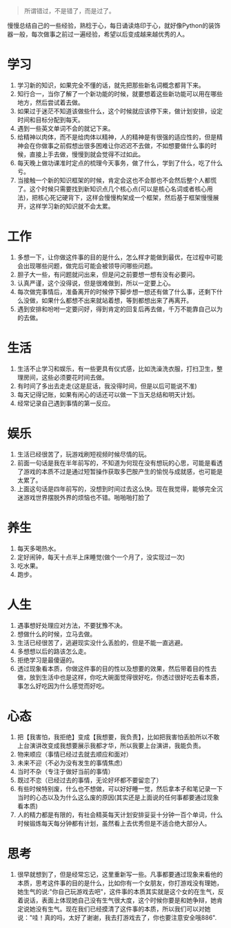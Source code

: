 <blockquote class="blockquote-center">所谓错过，不是错了，而是过了。</blockquote>

慢慢总结自己的一些经验，熟稔于心，每日诵读烙印于心，就好像Python的装饰器一般，每次做事之前过一遍经验，希望以后变成越来越优秀的人。

# 学习

1. 学习新的知识，如果完全不懂的话，就先把那些新名词概念都背下来。
2. 知行合一，当你了解了一个新功能的时候，就要想着这些新功能可以用在哪些地方，然后尝试着去做。
3. 如果过于迷茫不知道该做些什么，这个时候就应该停下来，做计划安排，设定时间和目标分配到每天。
4. 遇到一些英文单词不会的就记下来。
5. 给精神以肉体，而不是给肉体以精神，人的精神是有很强的适应性的，但是精神会在你做事之前假想出很多困难让你迟迟不去做，不如想要做什么事的时候，直接上手去做，慢慢到就会觉得不过如此。
6. 每天晚上做功课准时定点的梳理今天事务，做了什么，学到了什么，吃了什么亏。
7. 当接触一个新的知识框架的时候，肯定会这也不会那也不会然后整个人都慌了。这个时候只需要找到新知识点几个核心点(可以是核心名词或者核心用法)，把核心死记硬背下，这样会慢慢构架成一个框架，然后基于框架慢慢展开，这样学习新的知识就不会太累。

# 工作

1. 多想一下，让你做这件事的目的是什么，怎么样才能做到最优，在过程中可能会出现哪些问题，做完后可能会被领导问哪些问题。
2. 胆子大一些，有问题就问出来，但是问之前要想一想有没有必要问。
3. 认真严谨，这个没得说，但是很难做到，所以一定要上心。
4. 每次做完事情后，准备离开的时候停下脚步想一想还有做了什么事，还剩下什么没做，如果什么都想不出来就站着想，等到都想出来了再离开。
5. 遇到安排和吩咐一定要问好，得到肯定的回复后再去做，千万不能靠自己以为的去做。

# 生活

1. 生活不止学习和娱乐，有一些更具有仪式感，比如洗澡洗衣服，打扫卫生，整理房间，这些必须要花时间去做。
2. 有时间了多出去走走(这是屁话，我没得时间，但是以后可能说不准)
3. 每天记得记账，如果有闲心的话还可以做一下当天总结和明天计划。
4. 经常记录自己遇到事情的第一反应。

# 娱乐

1. 生活已经很苦了，玩游戏刷短视频时候尽情的玩。
2. 前面一句话是我在半年前写的，不知道为何现在没有想玩的心思，可能是看透了游戏的本质不过是通过短暂操作获取多巴胺产生的愉悦与成就感，也可能是太累了。
3. 上面这句话是四年前写的，没想到时间过去这么快。现在我觉得，能够完全沉迷游戏世界摆脱外界的烦恼也不错。啪啪啪打脸了

# 养生

1. 每天多喝热水。
2. 定好闹钟，每天十点半上床睡觉(做个一个月了，没实现过一次)
3. 吃水果。
4. 跑步。

# 人生

1. 遇事想好处理应对方法，不要犹豫不决。
2. 想做什么的时候，立马去做。
3. 生活已经很苦了，逃避现实没什么丢脸的，但是不能一直逃避。
4. 多想想以后的路该怎么走。
5. 拒绝学习是最傻逼的。
6. 透过现象看本质，你做这件事的目的性以及想要的效果，然后带着目的性去做，放到生活中也是这样，你吃大碗面觉得很好吃，你透过很好吃去看本质，事怎么好吃因为什么感觉而好吃。

# 心态

1. 把【我害怕，我拒绝】变成【我想要，我负责】，比如把我害怕丢脸所以不敢上台演讲改变成我想要展示我都才华，所以我要上台演讲，我能负责。
2. 物来顺应（事情已经过去就去顺应和面对）
3. 未来不迎（不必为没有发生的事情焦虑）
4. 当时不杂（专注于做好当前的事情）
5. 既过不恋（已经过去的事情，无论好坏都不要留恋了）
6. 有些时候特别废，什么也不想做，可以好好睡一觉，然后拿本子和笔记录一下当时的心态以及为什么这么废的原因(其实还是上面说的任何事都要通过现象看本质)
7. 人的精力都是有限的，有社会精英每天计划安排妥妥十分钟一百个单词，什么时候锻炼每天每分钟都有计划，虽然看上去优秀但是不适合绝大部分人。

# 思考

1. 很早就想到了，但是经常忘记，这里重新写一些。凡事都要通过现象来看他的本质，思考这件事的目的是什么，比如你有一个女朋友，你打游戏没有理她，她生气的说:"你自己玩游戏去吧"，这件事的本质其实就是这个女的在生气，反着说话，表面上体现她自己没有生气很大度，这个时候你要是和她争辩，她肯定说她没有生气。现在我们已经摸清了这件事的本质，所以我们可以对她说："哇！真的吗，太好了谢谢，我去打游戏去了，你也要注意安全哦886".
